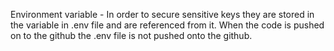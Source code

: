 Environment variable - In order to secure sensitive keys they are stored in the variable in .env file and are referenced from it. When the code is pushed on to the github the .env file is not pushed onto the github.